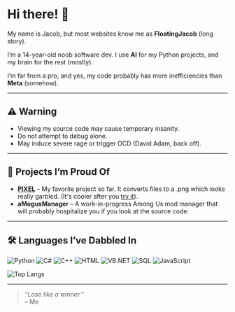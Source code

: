 # Hi there! 👋

My name is Jacob, but most websites know me as **FloatingJacob** (long story).  

I’m a 14-year-old noob software dev. I use **AI** for my Python projects, and my brain for the rest (mostly).


I’m far from a pro, and yes, my code probably has more inefficiencies than **Meta** (somehow).  

---

## ⚠️ Warning

- Viewing my source code may cause temporary insanity.  
- Do not attempt to debug alone.  
- May induce severe rage or trigger OCD (David Adam, back off).  

---

## 🚀 Projects I’m Proud Of

- **[PIXEL](https://github.com/FloatingJacob/PIXEL)** – My favorite project so far. It converts files to a .png which looks really garbled. (It's cooler after you [try it](https://github.com/FloatingJacob/PIXEL)).  
- **aMogusManager** – A work-in-progress Among Us mod manager that will probably hospitalize you if you look at the source code.

---

## 🛠️ Languages I’ve Dabbled In

![Python](https://img.shields.io/badge/-Python-3776AB?style=for-the-badge&logo=python&logoColor=white)
![C#](https://img.shields.io/badge/-C%23-239120?style=for-the-badge&logo=c-sharp&logoColor=white)
![C++](https://img.shields.io/badge/-C++-00599C?style=for-the-badge&logo=c%2B%2B&logoColor=white)
![HTML](https://img.shields.io/badge/-HTML-E34F26?style=for-the-badge&logo=html5&logoColor=white)
![VB.NET](https://img.shields.io/badge/-VB.NET-68217A?style=for-the-badge&logo=visual-studio&logoColor=white)
![SQL](https://img.shields.io/badge/-SQL-4479A1?style=for-the-badge&logo=mysql&logoColor=white)
![JavaScript](https://img.shields.io/badge/-JavaScript-F7DF1E?style=for-the-badge&logo=javascript&logoColor=black)

![Top Langs](https://github-readme-stats.vercel.app/api/top-langs/?username=FloatingJacob&layout=compact&theme=radical)


---

> *“Lose like a winner.”*  
> – Me
